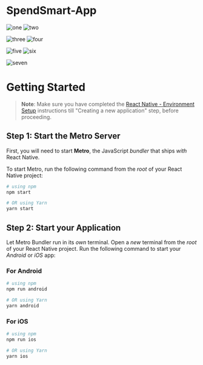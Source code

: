 # SpendSmart-App


![one](https://github.com/spraveensundar/SpendSmart-App-React-Native/assets/131776093/3d88c715-dbd6-4683-b660-e079e7a1c54c)       ![two](https://github.com/spraveensundar/SpendSmart-App-React-Native/assets/131776093/fa988d1d-e1b6-487a-827c-42def1f887c3)


![three](https://github.com/spraveensundar/SpendSmart-App-React-Native/assets/131776093/0b6c06af-153d-4016-aa39-2386adcbb3a8)                                                                                       ![four](https://github.com/spraveensundar/SpendSmart-App-React-Native/assets/131776093/2e5c414f-1096-4a14-b9a8-afa81dd9be87)



![five](https://github.com/spraveensundar/SpendSmart-App-React-Native/assets/131776093/4234f8a3-b0c4-44ff-b433-82f9815c07e7)                                                                                        ![six](https://github.com/spraveensundar/SpendSmart-App-React-Native/assets/131776093/6bf5a5af-1c09-48a8-935d-d9c7b2c9ef22)



![seven](https://github.com/spraveensundar/SpendSmart-App-React-Native/assets/131776093/b3352680-f47c-4622-bbca-56f83d234bcb)


# Getting Started

>**Note**: Make sure you have completed the [React Native - Environment Setup](https://reactnative.dev/docs/environment-setup) instructions till "Creating a new application" step, before proceeding.

## Step 1: Start the Metro Server

First, you will need to start **Metro**, the JavaScript _bundler_ that ships _with_ React Native.

To start Metro, run the following command from the _root_ of your React Native project:

```bash
# using npm
npm start

# OR using Yarn
yarn start
```

## Step 2: Start your Application

Let Metro Bundler run in its _own_ terminal. Open a _new_ terminal from the _root_ of your React Native project. Run the following command to start your _Android_ or _iOS_ app:

### For Android

```bash
# using npm
npm run android

# OR using Yarn
yarn android
```

### For iOS

```bash
# using npm
npm run ios

# OR using Yarn
yarn ios

